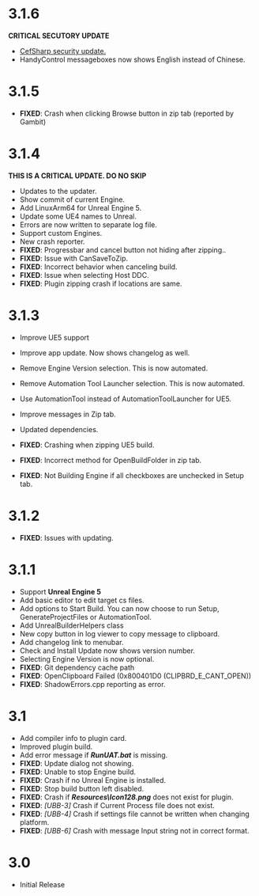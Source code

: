 ﻿# 3.1.6
**CRITICAL SECUTORY UPDATE**
* [CefSharp security update.](https://github.com/ryanjon2040/Unreal-Binary-Builder/pull/58)
* HandyControl messageboxes now shows English instead of Chinese.

# 3.1.5
* **FIXED**: Crash when clicking Browse button in zip tab (reported by Gambit)

# 3.1.4

**THIS IS A CRITICAL UPDATE. DO NO SKIP**
* Updates to the updater.
* Show commit of current Engine.
* Add LinuxArm64 for Unreal Engine 5.
* Update some UE4 names to Unreal.
* Errors are now written to separate log file.
* Support custom Engines.
* New crash reporter.
* **FIXED**: Progressbar and cancel button not hiding after zipping..
* **FIXED**: Issue with CanSaveToZip.
* **FIXED**: Incorrect behavior when canceling build.
* **FIXED**: Issue when selecting Host DDC.
* **FIXED**: Plugin zipping crash if locations are same.

# 3.1.3

* Improve UE5 support
* Improve app update. Now shows changelog as well.
* Remove Engine Version selection. This is now automated.
* Remove Automation Tool Launcher selection. This is now automated.
* Use AutomationTool instead of AutomationToolLauncher for UE5.
* Improve messages in Zip tab.
* Updated dependencies.

* **FIXED**: Crashing when zipping UE5 build.
* **FIXED**: Incorrect method for OpenBuildFolder in zip tab.
* **FIXED**: Not Building Engine if all checkboxes are unchecked in Setup tab.


# 3.1.2

* **FIXED**: Issues with updating.

# 3.1.1

* Support **Unreal Engine 5**
* Add basic editor to edit target cs files.
* Add options to Start Build. You can now choose to run Setup, GenerateProjectFiles or AutomationTool.
* Add UnrealBuilderHelpers class
* New copy button in log viewer to copy message to clipboard.
* Add changelog link to menubar.
* Check and Install Update now shows version number.
* Selecting Engine Version is now optional.
* **FIXED**: Git dependency cache path
* **FIXED**: OpenClipboard Failed (0x800401D0 (CLIPBRD_E_CANT_OPEN))
* **FIXED**: ShadowErrors.cpp reporting as error.

# 3.1

* Add compiler info to plugin card.
* Improved plugin build.
* Add error message if **_RunUAT.bat_** is missing.
* **FIXED**: Update dialog not showing.
* **FIXED**: Unable to stop Engine build.
* **FIXED**: Crash if no Unreal Engine is installed.
* **FIXED**: Stop build button left disabled.
* **FIXED**: Crash if ___Resources\Icon128.png___ does not exist for plugin.
* **FIXED**: *[UBB-3]* Crash if Current Process file does not exist.
* **FIXED**: *[UBB-4]* Crash if settings file cannot be written when changing platform.
* **FIXED**: *[UBB-6]* Crash with message Input string not in correct format.

# 3.0

* Initial Release